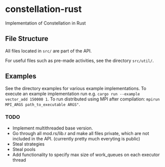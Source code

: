 # constellation-rust
Implementation of Constellation in Rust

## File Structure
All files located in `src/` are part of the API.

For useful files such as pre-made activities, see the directory `src/util/`.

## Examples
See the directory examples for various example implementations. To execute an example implementation run e.g. `cargo run --example vector_add 150000 1`. To run distributed using MPI after compilation: `mpirun MPI_ARGS path_to_executable ARGS"`.

### TODO
- Implement multithreaded base version.
- Go through all mod.rs/lib.r and make all files private, which are not included in the API. (currently pretty much everyting is public)
- Steal strategies
- Steal pools
- Add functionality to specify max size of work_queues on each executor thread
